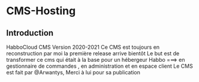 # CMS-Hosting
## Introduction
HabboCloud CMS Version 2020-2021
Ce CMS est toujours en reconstruction par moi la première release arrive bientôt
Le but est de transformer ce cms qui était à la base pour un hébergeur Habbo ===> en gestionnaire de commandes , en administration et en espace client 
Le CMS est fait par @Arwantys, Merci à lui pour sa publication
